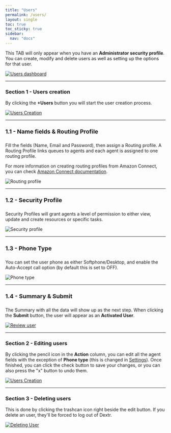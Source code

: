 ```yaml
---
title: "Users"
permalink: /users/
layout: single
toc: true
toc_sticky: true
sidebar: 
  nav: "docs"
---
```


This TAB will only appear when you have an **Administrator security profile**. You can create, modify and delete users as well as setting up the options for that user.

[![Users dashboard](/assets/images/Users/users-dashboard.jpg)](/assets/images/Users/users-dashboard.jpg)

----

### Section 1 - Users creation

By clicking the **+Users** button you will start the user creation process. 

[![Users Creation](/assets/images/Users/users-creation.jpg)](/assets/images/Users/users-creation.jpg)

----

#### 1.1 - Name fields & Routing Profile

Fill the fields (Name, Email and Password), then assign a Routing profile. A Routing Profile links queues to agents and each agent is assigned to one routing profile. 

For more information on creating routing profiles from Amazon Connect, you can check [Amazon Connect documentation](https://docs.aws.amazon.com/connect/latest/adminguide/routing-profiles.html).

![Routing profile](/assets/images/routing-profile.jpg)

----

#### 1.2 - Security Profile

Security Profiles will grant agents a level of permission to either view, update and create resources or specific tasks.

![Security profile](/assets/images/Users/security-profile.jpg)

----

#### 1.3 - Phone Type

You can set the user phone as either Softphone/Desktop, and enable the Auto-Accept call option (by default this is set to OFF).

![Phone type](/assets/images/Users/phone-type.jpg)

----

#### 1.4 - Summary & Submit

The Summary with all the data will show up as the next step. When clicking the **Submit** button, the user will appear as an **Activated User**.

[![Review user](/assets/images/Users/review-user.jpg)](/assets/images/Users/review-user.jpg)

----

### Section 2 - Editing users

By clicking the pencil icon in the **Action** column, you can edit all the agent fields with the exception of **Phone type** (this is changed in [Settings](/settings/)). Once finished, you can click the check button to save your changes, or you can also press the "x" button to undo them.

[![Users Creation](/assets/images/Users/users-edit.jpg)](/assets/images/Users/users-edit.jpg)

----

### Section 3 -  Deleting users

This is done by clicking the trashcan icon right beside the edit button. If you delete an user, they'll be forced to log out of Dextr.

[![Deleting User](/assets/images/Users/deleting-users.jpg)](/assets/images/Users/deleting-users.jpg)

<style>
   h4 {
      font-size: 18px;
   }
</style>
